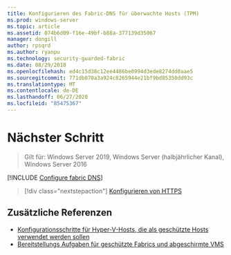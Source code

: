 ```yaml
---
title: Konfigurieren des Fabric-DNS für überwachte Hosts (TPM)
ms.prod: windows-server
ms.topic: article
ms.assetid: 074b6d09-f16e-49bf-b88a-377139d35067
manager: dongill
author: rpsqrd
ms.author: ryanpu
ms.technology: security-guarded-fabric
ms.date: 08/29/2018
ms.openlocfilehash: ed4c15d38c12ee4486be0994d3ede8274dd0aae5
ms.sourcegitcommit: 771db070a3a924c8265944e21bf9bd85350dd93c
ms.translationtype: MT
ms.contentlocale: de-DE
ms.lasthandoff: 06/27/2020
ms.locfileid: "85475367"
---
```

# <a name="next-step"></a>Nächster Schritt

> Gilt für: Windows Server 2019, Windows Server (halbjährlicher Kanal), Windows Server 2016

[!INCLUDE [Configure fabric DNS](../../../includes/guarded-fabric-configure-fabric-dns.md)]

> [!div class="nextstepaction"]
> [Konfigurieren von HTTPS](guarded-fabric-configure-hgs-https.md)

## <a name="additional-references"></a>Zusätzliche Referenzen

- [Konfigurationsschritte für Hyper-V-Hosts, die als geschützte Hosts verwendet werden sollen](guarded-fabric-configure-hgs-with-authorized-hyper-v-hosts.md)
- [Bereitstellungs Aufgaben für geschützte Fabrics und abgeschirmte VMS](guarded-fabric-deploying-hgs-overview.md#deployment-tasks-for-guarded-fabrics-and-shielded-vms)
